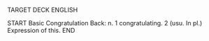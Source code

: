 TARGET DECK
ENGLISH

START
Basic
Congratulation
Back: n. 1 congratulating. 2 (usu. In pl.) Expression of this.
END
